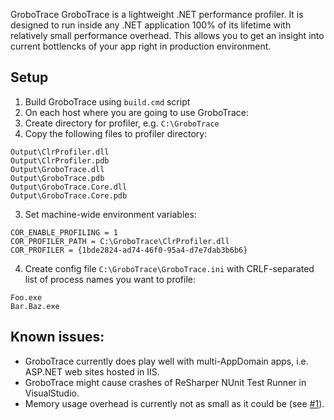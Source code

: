  GroboTrace
GroboTrace is a lightweight .NET performance profiler. It is designed to run inside any .NET application 100% of its lifetime with relatively small performance overhead. This allows you to get an insight into current bottlencks of your app right in production environment.

## Setup
1. Build GroboTrace using `build.cmd` script
2. On each host where you are going to use GroboTrace:
  1. Create directory for profiler, e.g. `C:\GroboTrace`
  2. Copy the following files to profiler directory:
  ```
  Output\ClrProfiler.dll
  Output\ClrProfiler.pdb
  Output\GroboTrace.dll
  Output\GroboTrace.pdb
  Output\GroboTrace.Core.dll
  Output\GroboTrace.Core.pdb
  ```
  3. Set machine-wide environment variables:
  ```
  COR_ENABLE_PROFILING = 1
  COR_PROFILER_PATH = C:\GroboTrace\ClrProfiler.dll
  COR_PROFILER = {1bde2824-ad74-46f0-95a4-d7e7dab3b6b6}
  ```
  4. Create config file `C:\GroboTrace\GroboTrace.ini` with CRLF-separated list of process names you want to profile:
  ```
  Foo.exe
  Bar.Baz.exe
  ```

## Known issues:
* GroboTrace currently does play well with multi-AppDomain apps, i.e. ASP.NET web sites hosted in IIS.
* GroboTrace might cause crashes of ReSharper NUnit Test Runner in VisualStudio.
* Memory usage overhead is currently not as small as it could be (see [#1](../../issues/1)).
